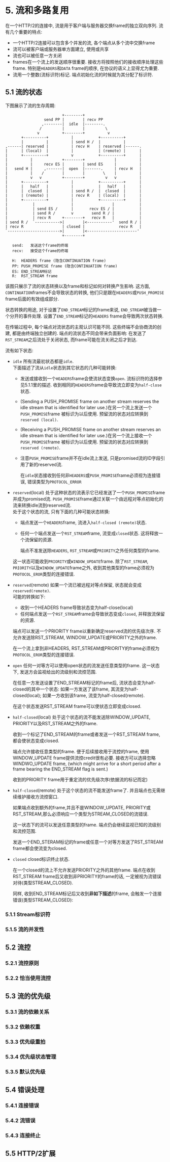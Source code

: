 # 5. 流和多路复用

在一个HTTP/2的连接中, 流是用于客户端与服务器交换frame的独立双向序列. 流有几个重要的特点:

+ 一个HTTP/2连接可以包含多个并发的流, 各个端点从多个流中交换frame
+ 流可以被客户端或服务器单方面建立, 使用或共享
+ 流也可以被任意一方关闭
+ frames在一个流上的发送顺序很重要. 接收方将按照他们的接收顺序处理这些frame. 特别是`HEADERS`和`DATA` frame的顺序, 在协议的语义上显得尤为重要.
+ 流用一个整数(流标识符)标记. 端点初始化流的时候就为其分配了标识符.

## 5.1 流的状态

下图展示了流的生存周期:

```
                         +--------+
                 send PP |        | recv PP
                ,--------|  idle  |--------.
               /         |        |         \
              v          +--------+          v
       +----------+          |           +----------+
       |          |          | send H /  |          |
,------| reserved |          | recv H    | reserved |------.
|      | (local)  |          |           | (remote) |      |
|      +----------+          v           +----------+      |
|          |             +--------+             |          |
|          |     recv ES |        | send ES     |          |
|   send H |     ,-------|  open  |-------.     | recv H   |
|          |    /        |        |        \    |          |
|          v   v         +--------+         v   v          |
|      +----------+          |           +----------+      |
|      |   half   |          |           |   half   |      |
|      |  closed  |          | send R /  |  closed  |      |
|      | (remote) |          | recv R    | (local)  |      |
|      +----------+          |           +----------+      |
|           |                |                 |           |
|           | send ES /      |       recv ES / |           |
|           | send R /       v        send R / |           |
|           | recv R     +--------+   recv R   |           |
| send R /  `----------->|        |<-----------'  send R / |
| recv R                 | closed |               recv R   |
`----------------------->|        |<----------------------'
                         +--------+

   send:   发送这个frame的终端
   recv:   接受这个frame的终端

   H:  HEADERS frame (隐含CONTINUATION frame)
   PP: PUSH_PROMISE frame (隐含CONTINUATION frame)
   ES: END_STREAM标记
   R:  RST_STREAM frame
```

该图只展示了流的状态转换以及frame和标记如何对转换产生影响. 这方面, `CONTINUATION`frames不会导致状态的转换, 他们只是跟在`HEADERS`或`PUSH_PROMISE` frame后面的有效组成部分.

状态转换的用途, 对于设置了`END_STREAM`标记的frame来说, `END_STREAM`被当做一个分开的事件处理. 设置了`END_STREAM`标记的`HEADERS` frame会导致两次状态转换.

在传输过程中, 每个端点对流状态的主观认识可能不同. 这些终端不会协商流的创建, 都是由终端独立创建的. 端点的流状态不同会带来负面影响: 在发送了`RST_STREAM`之后流处于关闭状态, 而frame可能在流关闭之后才到达.

流有如下状态:

+ `idle`
	所有流最初状态都是`idle`.  
  下面描述了流从`idle`状态到其它状态的几种可能转换:
  
  - 发送或接收到一个`HEADERS`frame会使流状态变换`open`. 流标识符的选择参见5.1.1里的描述. 收到相同的`HEADERS`frame会导致流立即变为`half-close`状态.
  - (Sending a PUSH\_PROMISE frame on another stream reserves the idle stream that is identified for later use.)在另一个流上发送一个`PUSH_PROMISE`frame 被标识为以后使用. 预留流的状态对应转换到`reserved (local)`.
  - (Receiving a PUSH\_PROMISE frame on another stream reserves an idle stream that is identified for later use.)在另一个流上接收一个`PUSH_PROMISE`frame 被标识为以后使用. 预留流的状态对应转换到`reserved (remote)`.
  - 注意`PUSH_PROMISE`frame并不在idle流上发送, 只是promised流的ID字段引用了新的reserved流.

	在`idle`状态接收到任何非`HEADERS`或`PUSH_PROMISE`frame必须视为连接错误, 错误类型为`PROTOCOL_ERROR`
  
+ `reserved`(local)
	处于这种状态的流表示它已经发送了一个`PUSH_PROMISE`frame并成为promised流. `PUSH_PROMISE`frame通过关联一个由远程对等点初始化的流来转换idle流到reserved流.  
  处于这个状态的流, 只有下面的几种可能状态转换:
  
  - 端点发送一个`HEADERS`frame, 流进入`half-closed (remote)`状态.
  - 任何一个端点发送一个`RST_STREAM`frame, 流变成`closed`状态. 这将释放一个流保留的资源.

	端点不准发送除`HEADERS`, `RST_STREAM`或`PRIORITY`之外任何类型的frame.
  
  这一状态可能收到`PRIORITY`或`WINDOW_UPDATE`frame. 除了`RST_STREAM`, `PRIORITY`以及`WINDOW_UPDATE`frame之外, 收到其他类型的frame必须视为`PROTOCOL_EROR`类型的连接错误.

+ `reserved`(remote)
	如果一个流已被远程对等点保留, 状态就会变成`reserved(remote)`.  
  可能的转换如下:
  
  - 收到一个HEADERS frame导致状态变为half-close(local)
  - 任何端点发送一个`RST_STREAM`frame会导致状态变成`closed`, 并释放流保留的资源.
  
  端点可以发送一个PRIORITY frame以重新确定reserved流的优先级次序. 不允许发送除RST_STREAM, WINDOW_UPDATE或PRIORITY之外的frame.
  
  在一个流上拿到非HEADERS, RST_STREAM或PRIORITY的frame必须视为`PROTOCOL_EROR`类型的连接错误.

+ `open`
	任何一对等方可以使用open状态的流发送任意类型的frame. 这一状态下, 发送方会监视给出的流级别和流控范围.
  
  在任意一方发送设置了END_STREAM标记的frame后, 流状态会变为half-closed的其中一个状态: 如果一方发送了该frame, 其流变为half-closed(local); 如果一方收到该frame, 流变为half-closed(remote).
  
  在这个状态发送RST_STREAM frame可以使状态立即变成closed.

+ `half-closed`(local)
	处于这个状态的流不能发送除WINDOW\_UPDATE, PRIORITY以及RST\_STREAM之外的frame.
  
  收到一个标记了END_STREAM的frame或者发送一个RST_STREAM frame, 都会使状态变成closed.
  
  端点允许接收任意类型的frame. 便于后续接收用于流控的frame, 使用WINDOW_UPDATE frame提供流控credit很有必要. 接收方可以选择忽略WINDWO_UPDATE frame, (which might arrive for a short period after a frame bearing the END_STREAM flag is sent.)
  
  收到的PRIORITY frame用于重定流的优先级次序(依据流的标记而定)

+ `half-closed`(remote)
	处于这个状态的流不能发送frame了. 并且端点也无需继续维护接收方流控窗口.
  
  如果端点收到额外的frame,并且不是WINDOW_UPDATE, PRIORITY或RST_STREAM,那么必须响应一个类型为STREAM_CLOSED的流错误.
  
  这一状态下的流可以发送任意类型的frame. 端点仍会继续监视已知的流级别和流控范围.
  
  发送一个END_STERAM标记的frame或任意一个对等方发送了RST_STREAM frame都会使流变为closed.

+ `closed`
	closed标识终止状态.
  
  在一个closed的流上不允许发送PRIORITY之外的其他frame. 端点在收到RST_STREAM frame后又收到非PRIORITY的frame的话, 一定被视为流错误对待(类型STREAM_CLOSED). 
  
  同样, 收到END_STREAM标记后又收到**非如下描述**的frame, 会触发一个连接错误(类型STREAM_CLOSED):
  
  
### 5.1.1 Stream标识符

### 5.1.5 流的并发性

## 5.2 流控

### 5.2.1 流控原则

### 5.2.2 恰当使用流控

## 5.3 流的优先级

### 5.3.1 流的依赖关系

### 5.3.2 依赖权重

### 5.3.3 优先级重拍

### 5.3.4 优先级状态管理

### 5.3.5 默认优先级

## 5.4 错误处理

### 5.4.1 连接错误

### 5.4.2 流错误

### 5.4.3 连接终止

## 5.5 HTTP/2扩展